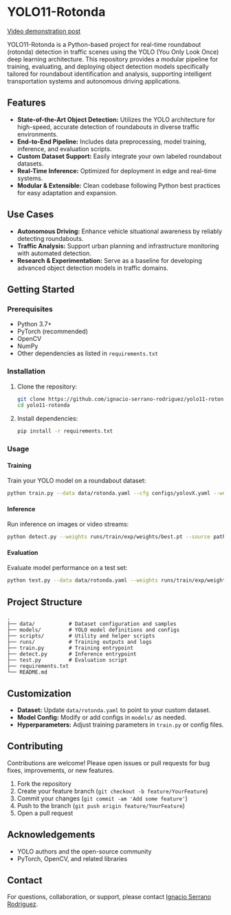 # YOLO11-Rotonda
[Video demonstration post](https://www.linkedin.com/feed/update/urn:li:activity:7332816047516864513)

YOLO11-Rotonda is a Python-based project for real-time roundabout (rotonda) detection in traffic scenes using the YOLO (You Only Look Once) deep learning architecture. This repository provides a modular pipeline for training, evaluating, and deploying object detection models specifically tailored for roundabout identification and analysis, supporting intelligent transportation systems and autonomous driving applications.

## Features

- **State-of-the-Art Object Detection:** Utilizes the YOLO architecture for high-speed, accurate detection of roundabouts in diverse traffic environments.
- **End-to-End Pipeline:** Includes data preprocessing, model training, inference, and evaluation scripts.
- **Custom Dataset Support:** Easily integrate your own labeled roundabout datasets.
- **Real-Time Inference:** Optimized for deployment in edge and real-time systems.
- **Modular & Extensible:** Clean codebase following Python best practices for easy adaptation and expansion.

## Use Cases

- **Autonomous Driving:** Enhance vehicle situational awareness by reliably detecting roundabouts.
- **Traffic Analysis:** Support urban planning and infrastructure monitoring with automated detection.
- **Research & Experimentation:** Serve as a baseline for developing advanced object detection models in traffic domains.

## Getting Started

### Prerequisites

- Python 3.7+
- PyTorch (recommended)
- OpenCV
- NumPy
- Other dependencies as listed in `requirements.txt`

### Installation

1. Clone the repository:
    ```bash
    git clone https://github.com/ignacio-serrano-rodriguez/yolo11-rotonda.git
    cd yolo11-rotonda
    ```

2. Install dependencies:
    ```bash
    pip install -r requirements.txt
    ```

### Usage

#### Training

Train your YOLO model on a roundabout dataset:

```bash
python train.py --data data/rotonda.yaml --cfg configs/yolovX.yaml --weights '' --batch-size 16
```

#### Inference

Run inference on images or video streams:

```bash
python detect.py --weights runs/train/exp/weights/best.pt --source path/to/images/
```

#### Evaluation

Evaluate model performance on a test set:

```bash
python test.py --data data/rotonda.yaml --weights runs/train/exp/weights/best.pt
```

## Project Structure

```
.
├── data/           # Dataset configuration and samples
├── models/         # YOLO model definitions and configs
├── scripts/        # Utility and helper scripts
├── runs/           # Training outputs and logs
├── train.py        # Training entrypoint
├── detect.py       # Inference entrypoint
├── test.py         # Evaluation script
├── requirements.txt
└── README.md
```

## Customization

- **Dataset:** Update `data/rotonda.yaml` to point to your custom dataset.
- **Model Config:** Modify or add configs in `models/` as needed.
- **Hyperparameters:** Adjust training parameters in `train.py` or config files.

## Contributing

Contributions are welcome! Please open issues or pull requests for bug fixes, improvements, or new features.

1. Fork the repository
2. Create your feature branch (`git checkout -b feature/YourFeature`)
3. Commit your changes (`git commit -am 'Add some feature'`)
4. Push to the branch (`git push origin feature/YourFeature`)
5. Open a pull request

## Acknowledgements

- YOLO authors and the open-source community
- PyTorch, OpenCV, and related libraries

## Contact

For questions, collaboration, or support, please contact [Ignacio Serrano Rodriguez](https://github.com/ignacio-serrano-rodriguez).
